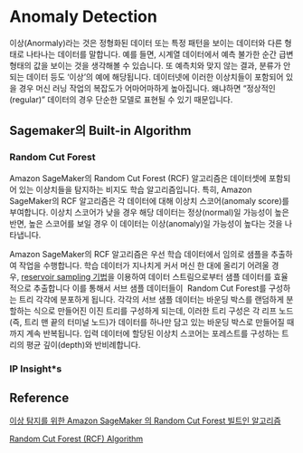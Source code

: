 # Anomaly Detection

이상(Anormaly)라는 것은 정형화된 데이터 또는 특정 패턴을 보이는 데이터와 다른 형태로 나타나는 데이터를 말합니다. 예를 들면, 시계열 데이터에서 예측 불가한 순간 급변 형태의 값을 보이는 것을 생각해볼 수 있습니다. 또 예측치와 맞지 않는 결과, 분류가 안되는 데이터 등도 ‘이상’의 예에 해당됩니다. 데이터넷에 이러한 이상치들이 포함되어 있을 경우 머신 러닝 작업의 복잡도가 어마어마하게 높아집니다. 왜냐하면 “정상적인 (regular)” 데이터의 경우 단순한 모델로 표현될 수 있기 때문입니다.

## Sagemaker의 Built-in Algorithm


### Random Cut Forest

Amazon SageMaker의 Random Cut Forest (RCF) 알고리즘은 데이터셋에 포함되어 있는 이상치들을 탐지하는 비지도 학습 알고리즘입니다. 특히, Amazon SageMaker의 RCF 알고리즘은 각 데이터에 대해 이상치 스코어(anomaly score)를 부여합니다. 이상치 스코어가 낮을 경우 해당 데이터는 정상(normal)일 가능성이 높은 반면, 높은 스코어를 보일 경우 이 데이터는 이상(anomaly)일 가능성이 높다는 것을 나타냅니다.

Amazon SageMaker의 RCF 알고리즘은 우선 학습 데이터에서 임의로 샘플을 추출하여 작업을 수행합니다. 학습 데이터가 지나치게 커서 머신 한 대에 올리기 어려울 경우, [reservoir sampling 기법](https://en.wikipedia.org/wiki/Reservoir_sampling)을 이용하여 데이터 스트림으로부터 샘플 데이터를 효율적으로 추출합니다 이를 통해서 서브 샘플 데이터들이  Random Cut Forest를 구성하는 트리 각각에 분포하게 됩니다. 각각의 서브 샘플 데이터는 바운딩 박스를 랜덤하게 분할하는 식으로 만들어진 이진 트리를 구성하게 되는데, 이러한 트리 구성은 각 리프 노드(즉, 트리 맨 끝의 터미널 노드)가 데이터를 하나만 담고 있는 바운딩 박스로 만들어질 때까지 계속 반복됩니다. 입력 데이터에 할당된 이상치 스코어는 포레스트를 구성하는 트리의 평균 깊이(depth)와 반비례합니다.

### IP Insight*s


## Reference 

[이상 탐지를 위한 Amazon SageMaker 의 Random Cut Forest 빌트인 알고리즘](https://aws.amazon.com/ko/blogs/korea/use-the-built-in-amazon-sagemaker-random-cut-forest-algorithm-for-anomaly-detection/)

[Random Cut Forest (RCF) Algorithm](https://docs.aws.amazon.com/sagemaker/latest/dg/randomcutforest.html)
